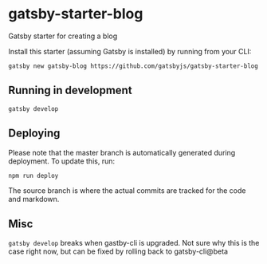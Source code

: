 # gatsby-starter-blog
Gatsby starter for creating a blog

Install this starter (assuming Gatsby is installed) by running from your CLI:

`gatsby new gatsby-blog https://github.com/gatsbyjs/gatsby-starter-blog`

## Running in development
`gatsby develop`


## Deploying

Please note that the master branch is automatically generated during deployment. To update this, run:

`npm run deploy`

The source branch is where the actual commits are tracked for the code and markdown.

## Misc

`gatsby develop` breaks when gastby-cli is upgraded. Not sure why this is the case right now, but can be fixed by rolling back to gatsby-cli@beta
